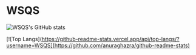 # WSQS

![WSQS's GitHub stats](https://github-readme-stats.vercel.app/api?username=WSQS&count_private=true)

[![Top Langs](https://github-readme-stats.vercel.app/api/top-langs/?username=WSQS](https://github.com/anuraghazra/github-readme-stats)


